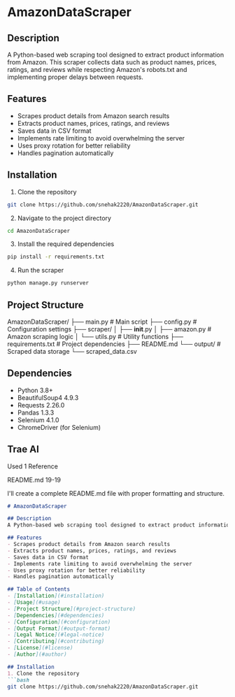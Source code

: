 # AmazonDataScraper

## Description
A Python-based web scraping tool designed to extract product information from Amazon. This scraper collects data such as product names, prices, ratings, and reviews while respecting Amazon's robots.txt and implementing proper delays between requests.

## Features
- Scrapes product details from Amazon search results
- Extracts product names, prices, ratings, and reviews
- Saves data in CSV format
- Implements rate limiting to avoid overwhelming the server
- Uses proxy rotation for better reliability
- Handles pagination automatically

## Installation
1. Clone the repository
```bash
git clone https://github.com/snehak2220/AmazonDataScraper.git
```
2. Navigate to the project directory
```bash
cd AmazonDataScraper
```
3. Install the required dependencies
```bash
pip install -r requirements.txt
```
4. Run the scraper
```bash
python manage.py runserver
```
## Project Structure
AmazonDataScraper/
├── main.py              # Main script
├── config.py           # Configuration settings
├── scraper/
│   ├── __init__.py
│   ├── amazon.py       # Amazon scraping logic
│   └── utils.py        # Utility functions
├── requirements.txt    # Project dependencies
├── README.md
└── output/            # Scraped data storage
    └── scraped_data.csv

## Dependencies
- Python 3.8+
- BeautifulSoup4 4.9.3
- Requests 2.26.0
- Pandas 1.3.3
- Selenium 4.1.0
- ChromeDriver (for Selenium)

## Trae AI
Used 1 Reference

README.md 19-19

I'll create a complete README.md file with proper formatting and structure.

```markdown
# AmazonDataScraper

## Description
A Python-based web scraping tool designed to extract product information from Amazon. This scraper collects data such as product names, prices, ratings, and reviews while respecting Amazon's robots.txt and implementing proper delays between requests.

## Features
- Scrapes product details from Amazon search results
- Extracts product names, prices, ratings, and reviews
- Saves data in CSV format
- Implements rate limiting to avoid overwhelming the server
- Uses proxy rotation for better reliability
- Handles pagination automatically

## Table of Contents
- [Installation](#installation)
- [Usage](#usage)
- [Project Structure](#project-structure)
- [Dependencies](#dependencies)
- [Configuration](#configuration)
- [Output Format](#output-format)
- [Legal Notice](#legal-notice)
- [Contributing](#contributing)
- [License](#license)
- [Author](#author)

## Installation
1. Clone the repository
```bash
git clone https://github.com/snehak2220/AmazonDataScraper.git
 ```
```
